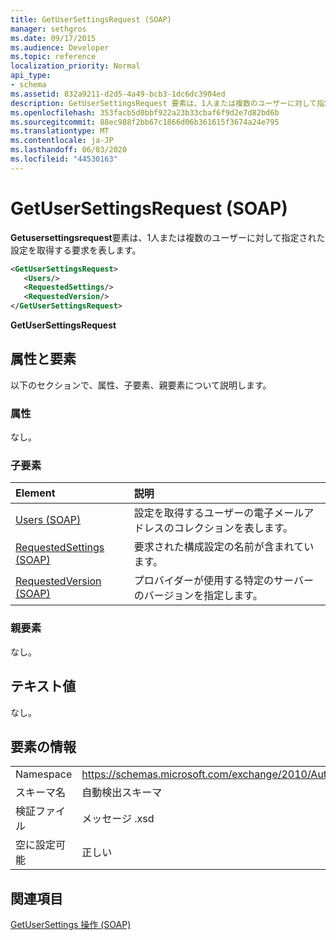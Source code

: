 ```yaml
---
title: GetUserSettingsRequest (SOAP)
manager: sethgros
ms.date: 09/17/2015
ms.audience: Developer
ms.topic: reference
localization_priority: Normal
api_type:
- schema
ms.assetid: 832a9211-d2d5-4a49-bcb3-1dc6dc3904ed
description: GetUserSettingsRequest 要素は、1人または複数のユーザーに対して指定された設定を取得する要求を表します。
ms.openlocfilehash: 353facb5d0bbf922a23b33cbaf6f9d2e7d82bd6b
ms.sourcegitcommit: 88ec988f2bb67c1866d06b361615f3674a24e795
ms.translationtype: MT
ms.contentlocale: ja-JP
ms.lasthandoff: 06/03/2020
ms.locfileid: "44530163"
---
```

# <a name="getusersettingsrequest-soap"></a>GetUserSettingsRequest (SOAP)

**Getusersettingsrequest**要素は、1人または複数のユーザーに対して指定された設定を取得する要求を表します。 
  
```XML
<GetUserSettingsRequest>
   <Users/>
   <RequestedSettings/>
   <RequestedVersion/>
</GetUserSettingsRequest>
```

 **GetUserSettingsRequest**
## <a name="attributes-and-elements"></a>属性と要素

以下のセクションで、属性、子要素、親要素について説明します。
  
### <a name="attributes"></a>属性

なし。
  
### <a name="child-elements"></a>子要素

|**Element**|**説明**|
|:-----|:-----|
|[Users (SOAP)](users-soap.md) <br/> |設定を取得するユーザーの電子メールアドレスのコレクションを表します。  <br/> |
|[RequestedSettings (SOAP)](requestedsettings-soap.md) <br/> |要求された構成設定の名前が含まれています。  <br/> |
|[RequestedVersion (SOAP)](requestedversion-soap.md) <br/> |プロバイダーが使用する特定のサーバーのバージョンを指定します。  <br/> |
   
### <a name="parent-elements"></a>親要素

なし。
  
## <a name="text-value"></a>テキスト値

なし。
  
## <a name="element-information"></a>要素の情報

|||
|:-----|:-----|
|Namespace  <br/> |https://schemas.microsoft.com/exchange/2010/Autodiscover  <br/> |
|スキーマ名  <br/> |自動検出スキーマ  <br/> |
|検証ファイル  <br/> |メッセージ .xsd  <br/> |
|空に設定可能  <br/> |正しい  <br/> |
   
## <a name="see-also"></a>関連項目



[GetUserSettings 操作 (SOAP)](getusersettings-operation-soap.md)


